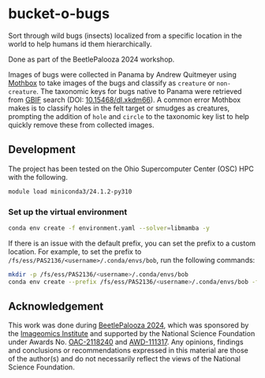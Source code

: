 # bucket-o-bugs
Sort through wild bugs (insects) localized from a specific location in the world to help humans id them hierarchically.

Done as part of the BeetlePalooza 2024 workshop.

Images of bugs were collected in Panama by Andrew Quitmeyer using [Mothbox](https://digital-naturalism-laboratories.github.io/Mothbox/) to take images of the bugs and classify as `creature` or `non-creature`. The taxonomic keys for bugs native to Panama were retrieved from [GBIF](https://www.gbif.org/) search (DOI: [10.15468/dl.xkdm66](https://doi.org/10.15468/dl.xkdm66)). A common error Mothbox makes is to classify holes in the felt target or smudges as creatures, prompting the addition of `hole` and `circle` to the taxonomic key list to help quickly remove these from collected images.

## Development
The project has been tested on the Ohio Supercomputer Center (OSC) HPC with the following.

```bash
module load miniconda3/24.1.2-py310
```

### Set up the virtual environment
```bash
conda env create -f environment.yaml --solver=libmamba -y
```

If there is an issue with the default prefix, you can set the prefix to a custom location. For example, to set the prefix to `/fs/ess/PAS2136/<username>/.conda/envs/bob`, run the following commands:
```bash
mkdir -p /fs/ess/PAS2136/<username>/.conda/envs/bob
conda env create --prefix /fs/ess/PAS2136/<username>/.conda/envs/bob -f environment.yaml --solver=libmamba -y
```

## Acknowledgement

This work was done during [BeetlePalooza 2024](https://github.com/Imageomics/BeetlePalooza-2024/wiki), which was sponsored by the [Imageomics Institute](https://imageomics.org/) and supported by the National Science Foundation under Awards No. [OAC-2118240](https://nsf.gov/awardsearch/showAward?AWD_ID=2118240) and [AWD-111317](https://nsf.gov/awardsearch/showAward?AWD_ID=111317). Any opinions, findings and conclusions or recommendations expressed in this material are those of the author(s) and do not necessarily reflect the views of the National Science Foundation.
